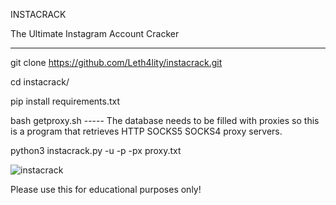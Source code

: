 INSTACRACK


The Ultimate Instagram Account Cracker

---------------------------------------

git clone https://github.com/Leth4lity/instacrack.git

cd instacrack/

pip install requirements.txt

bash getproxy.sh ----- The database needs to be filled with proxies so this is a program that retrieves HTTP SOCKS5 SOCKS4 proxy servers.


python3 instacrack.py -u <account username here> -p <password list> -px proxy.txt 

            
           
![instacrack](https://user-images.githubusercontent.com/60785066/177172754-92fb0c03-03c0-4d4d-8353-4f446bcb13df.png)


Please use this for educational purposes only!
